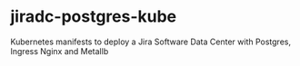# jiradc-postgres-kube
Kubernetes manifests to deploy a Jira Software Data Center with Postgres, Ingress Nginx and Metallb
